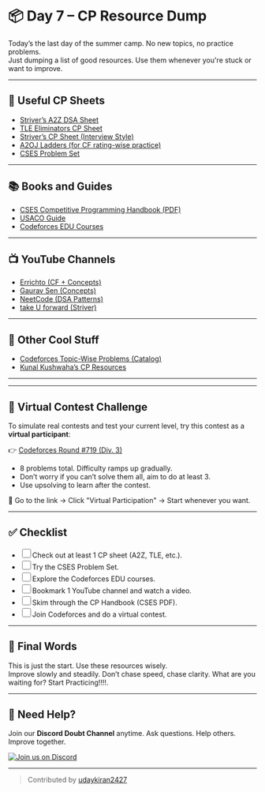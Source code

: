 <style>
  input[type="checkbox"] {
    width: 18px;
    height: 18px;
    cursor: pointer;
    transition: box-shadow 0.3s ease, background-color 0.3s ease;
  }

  input[type="checkbox"]:hover {
    box-shadow: 0 0 5px 2px rgba(59, 130, 246, 0.6);
    background-color: rgba(59, 130, 246, 0.1);
  }

  input[type="checkbox"]:focus-visible {
    outline: 2px solid rgba(59, 130, 246, 0.8);
    outline-offset: 2px;
  }
</style>

# 📦 Day 7 – CP Resource Dump

Today’s the last day of the summer camp. No new topics, no practice problems.  
Just dumping a list of good resources. Use them whenever you're stuck or want to improve.

---

## 🔗 Useful CP Sheets

- [Striver’s A2Z DSA Sheet](https://takeuforward.org/strivers-a2z-dsa-course/strivers-a2z-dsa-course-sheet-2/)
- [TLE Eliminators CP Sheet](https://www.tle-eliminators.com/cp-sheet)
- [Striver’s CP Sheet (Interview Style)](https://takeuforward.org/interview-experience/strivers-cp-sheet)
- [A2OJ Ladders (for CF rating-wise practice)](https://earthshakira.github.io/a2oj-clientside/server/Ladders.html)
- [CSES Problem Set](https://cses.fi/problemset/)

---

## 📚 Books and Guides

- [CSES Competitive Programming Handbook (PDF)](https://cses.fi/book/book.pdf)
- [USACO Guide](https://usaco.guide/dashboard/)
- [Codeforces EDU Courses](https://codeforces.com/edu/course/2)

---

## 📺 YouTube Channels

- [Errichto (CF + Concepts)](https://www.youtube.com/@Errichto)
- [Gaurav Sen (Concepts)](https://www.youtube.com/@gkcs)
- [NeetCode (DSA Patterns)](https://www.youtube.com/@NeetCode)
- [take U forward (Striver)](https://www.youtube.com/@takeUforward)

---

## 🧰 Other Cool Stuff

- [Codeforces Topic-Wise Problems (Catalog)](https://codeforces.com/catalog)
- [Kunal Kushwaha’s CP Resources](https://github.com/kunal-kushwaha/Competitive-Programming-Resources)

---

---

## 🏁 Virtual Contest Challenge

To simulate real contests and test your current level, try this contest as a **virtual participant**:

👉 [Codeforces Round #719 (Div. 3)](https://codeforces.com/contest/1520)

- 8 problems total. Difficulty ramps up gradually.
- Don’t worry if you can’t solve them all, aim to do at least 3.
- Use upsolving to learn after the contest.

📌 Go to the link → Click "Virtual Participation" → Start whenever you want.

---

## ✅ Checklist

- <input type="checkbox" id="a1">Check out at least 1 CP sheet (A2Z, TLE, etc.).
- <input type="checkbox" id="a2">Try the CSES Problem Set.
- <input type="checkbox" id="a3">Explore the Codeforces EDU courses.
- <input type="checkbox" id="a4">Bookmark 1 YouTube channel and watch a video.
- <input type="checkbox" id="a5">Skim through the CP Handbook (CSES PDF).
- <input type="checkbox" id="a6">Join Codeforces and do a virtual contest.

---

## 💭 Final Words

This is just the start. Use these resources wisely.  
Improve slowly and steadily. Don’t chase speed, chase clarity.
What are you waiting for? Start Practicing!!!!.

---

## 💬 Need Help?

Join our **Discord Doubt Channel** anytime. Ask questions. Help others. Improve together.

[![Join us on Discord](https://img.icons8.com/color/48/discord-logo.png)](https://discord.gg/D3jDzyAE)

---

> Contributed by [udaykiran2427](https://github.com/udaykiran2427)

<script>
  document.addEventListener("DOMContentLoaded", function () {
    const checkboxes = document.querySelectorAll('input[type="checkbox"]');
    checkboxes.forEach((checkbox) => {
      const isChecked = localStorage.getItem(checkbox.id) === "true";
      checkbox.checked = isChecked;
    });
    checkboxes.forEach((checkbox) => {
      checkbox.addEventListener("change", function () {
        localStorage.setItem(checkbox.id, checkbox.checked);
      });
    });
  });
</script>
